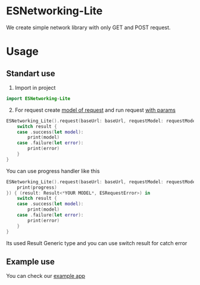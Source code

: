 # ESNetworking-Lite

We create simple network library with only GET and POST request. 
# Usage

## Standart use

1) Import in project

```swift
import ESNetworking-Lite
```

2) For request create  [model of request](https://eskaria.github.io/ESNetworking-Lite/Typealiases.html#/s:17ESNetworking_Lite9ESRequesta) and run request [with params](https://eskaria.github.io/ESNetworking-Lite/Structs/ESNetworking_5FLite.html#/s:17ESNetworking_LiteAAV7request7baseUrl0C5Model15completionQueue11cachePolicy7timeOut13resultHandlerySS_AA08_RequestF8Protocol_AA01_oF0CXcSo17OS_dispatch_queueCSo017NSURLRequestCacheJ0VSdys6ResultOyxAA14ESRequestErrorOGctSeRzSERzlF)

```swift
ESNetworking_Lite().request(baseUrl: baseUrl, requestModel: requestModel) { (result: Result<*YOUR MODEL*, ESRequestError>) in
    switch result {
    case .success(let model):
        print(model)
    case .failure(let error):
        print(error)
    }
}
```

You can use progress handler like this 
```swift
ESNetworking_Lite().request(baseUrl: baseUrl, requestModel: requestModel, progressHandler: { (progress) in
    print(progress)
}) { (result: Result<*YOUR MODEL*, ESRequestError>) in
    switch result {
    case .success(let model):
        print(model)
    case .failure(let error):
        print(error)
    }
}
```
Its used Result Generic type and you can use switch result for catch error

## Example use
You can check our [example app](https://github.com/DmitriyTor/ESNetworking_Lite_Demo)
